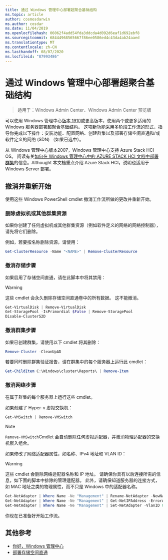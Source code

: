 ```yaml
---
title: 通过 Windows 管理中心部署超聚合基础结构
ms.topic: article
author: cosmosdarwin
ms.author: cosdar
ms.date: 11/04/2019
ms.openlocfilehash: 06062f4add54fda3ddcda4d092d6eaf1d692ebf8
ms.sourcegitcommit: 68444968565667f86ee0586ed4c43da4ab24aaed
ms.translationtype: MT
ms.contentlocale: zh-CN
ms.lasthandoff: 08/07/2020
ms.locfileid: "87993486"
---
```

# <a name="deploy-hyperconverged-infrastructure-with-windows-admin-center"></a>通过 Windows 管理中心部署超聚合基础结构

> 适用于：Windows Admin Center、Windows Admin Center 预览版

可以使用 Windows 管理中心[版本 1910](../overview.md)或更高版本，使用两个或更多适用的 Windows 服务器部署超聚合基础结构。 这项新功能采用多阶段工作流的形式，指导你完成以下操作：安装功能、配置网络、创建群集以及部署存储空间直通和/或软件定义的网络 (SDN) （如果已选中）。

从 Windows 管理中心版本2007，Windows 管理中心支持 Azure Stack HCI OS。 阅读有关[如何在 Windows 管理中心中的 AZURE STACK HCI 文档中部署群集](/azure-stack/hci/getting-started)的信息。Althought 本文档重点介绍 Azure Stack HCI，说明也适用于 Windows Server 部署。

## <a name="undo-and-start-over"></a>撤消并重新开始

使用这些 Windows PowerShell cmdlet 撤消工作流所做的更改并重新开始。

### <a name="remove-virtual-machines-or-other-clustered-resources"></a>删除虚拟机或其他群集资源

如果你创建了任何虚拟机或其他群集资源（例如软件定义的网络的网络控制器），请先将它们删除。

例如，若要按名称删除资源，请使用：

```PowerShell
Get-ClusterResource -Name "<NAME>" | Remove-ClusterResource
```

### <a name="undo-the-storage-steps"></a>撤消存储步骤

如果启用了存储空间直通，请在此脚本中将其禁用：

> [!Warning]
> 这些 cmdlet 会永久删除存储空间直通卷中的所有数据。 这不能撤消。

```PowerShell
Get-VirtualDisk | Remove-VirtualDisk
Get-StoragePool -IsPrimordial $False | Remove-StoragePool
Disable-ClusterS2D
```

### <a name="undo-the-clustering-steps"></a>撤消群集步骤

如果已创建群集，请使用以下 cmdlet 将其删除：

```PowerShell
Remove-Cluster -CleanUpAD
```

若要同时删除群集验证报告，请在群集中的每个服务器上运行此 cmdlet：

```PowerShell
Get-ChildItem C:\Windows\cluster\Reports\ | Remove-Item
```

### <a name="undo-the-networking-steps"></a>撤消网络步骤

在属于群集的每个服务器上运行这些 cmdlet。

如果创建了 Hyper-v 虚拟交换机：

```PowerShell
Get-VMSwitch | Remove-VMSwitch
```

> [!Note]
> `Remove-VMSwitch`Cmdlet 会自动删除任何虚拟适配器，并撤消物理适配器的交换机嵌入组合。

如果修改了网络适配器属性，如名称、IPv4 地址和 VLAN ID：

> [!Warning]
> 这些 cmdlet 会删除网络适配器名称和 IP 地址。 请确保你具有以后连接所需的信息，如下面的脚本中排除的管理适配器。 此外，请确保知道服务器的连接方式，如 MAC 地址之类的物理属性，而不只是 Windows 中的适配器名称。

```PowerShell
Get-NetAdapter | Where Name -Ne "Management" | Rename-NetAdapter -NewName $(Get-Random)
Get-NetAdapter | Where Name -Ne "Management" | Get-NetIPAddress -ErrorAction SilentlyContinue | Where AddressFamily -Eq IPv4 | Remove-NetIPAddress
Get-NetAdapter | Where Name -Ne "Management" | Set-NetAdapter -VlanID 0
```

你现在已准备好开始工作流。

## <a name="additional-references"></a>其他参考

- [你好，Windows 管理中心](../overview.md)
- [部署存储空间直通](../../../storage/storage-spaces/deploy-storage-spaces-direct.md)